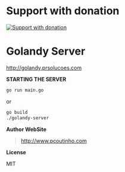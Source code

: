 # Support with donation
[![Support with donation](http://donation.pcoutinho.com/images/donate-button.png)](http://donation.pcoutinho.com/)

# Golandy Server    
http://golandy.prsolucoes.com    

**STARTING THE SERVER**

```sh
go run main.go
```

or

```sh
go build   
./golandy-server
```

**Author WebSite**

> http://www.pcoutinho.com

**License**

MIT

